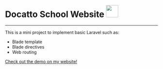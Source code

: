 # Docatto School Website <img src="https://media.giphy.com/media/vFKqnCdLPNOKc/giphy.gif" width="40" height="40" />

---

This is a mini project to implement basic Laravel such as:
- Blade template
- Blade directives
- Web routing

[Check out the demo on my website!](https://vitopm.com/wp/docatto/)